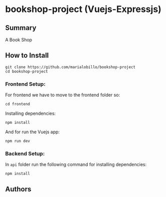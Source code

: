 # bookshop-project (Vuejs-Expressjs)





## Summary


A Book Shop


## How to Install

```
git clone https://github.com/marialobillo/bookshop-project
cd bookshop-project
```

### Frontend Setup:

For frontend we have to move to the frontend folder so:

```
cd frontend
```

Installing dependencies:

```
npm install
```

And for run the Vuejs app:

```
npm run dev
```

### Backend Setup:

In `api` folder run the following command for installing dependencies:

```
npm install
```








## Authors